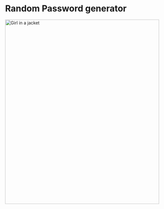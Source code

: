 <H1>Random Password generator</H1>
<img src=""C:\Users\Vivek Reddy\OneDrive\Pictures\Screenshots\generatePassword.png"" alt="Girl in a jacket" width="500" height="600">
